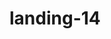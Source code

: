 # landing-14

<!--
index.html (51 landing 14)

D:\1a = مسار تعليم الويب الزيرو\1a1 = Front\A2 = تعلم المهارات الاساسية للوظيفة\3 = تطبيقات HTML + CSS\0 = 1 تطبيقات بعد CSS\free\2


-->
